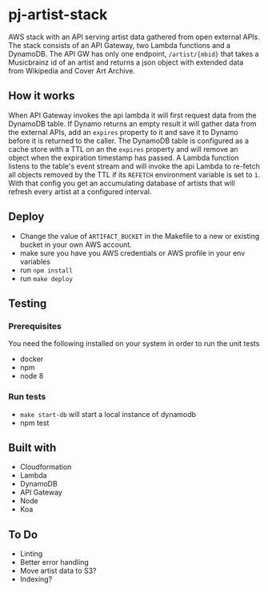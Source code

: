 # pj-artist-stack
AWS stack with an API serving artist data gathered from open external APIs. The stack consists of an API Gateway, two Lambda functions and a DynamoDB. The API GW has only one endpoint, `/artist/{mbid}` that takes a Musicbrainz id of an artist and returns a json object with extended data from Wikipedia and Cover Art Archive.

## How it works
When API Gateway invokes the api lambda it will first request data from the DynamoDB table. If Dynamo returns an empty result it will gather data from the external APIs, add an `expires` property to it and save it to Dynamo before it is returned to the caller.
The DynamoDB table is configured as a cache store with a TTL on an the `expires` property and will remove an object when the expiration timestamp has passed. A Lambda function listens to the table's event stream and will invoke the api Lambda to re-fetch all objects removed by the TTL if its `REFETCH` environment variable is set to `1`. With that config you get an accumulating database of artists that will refresh every artist at a configured interval.

## Deploy
* Change the value of `ARTIFACT_BUCKET` in the Makefile to a new or existing bucket in your own AWS account.
* make sure you have you AWS credentials or AWS profile in your env variables
* run `npm install`
* run `make deploy`

## Testing

### Prerequisites
You need the following installed on your system in order to run the unit tests
* docker
* npm
* node 8

### Run tests
* `make start-db` will start a local instance of dynamodb
* npm test

## Built with
* Cloudformation
* Lambda
* DynamoDB
* API Gateway
* Node
* Koa

## To Do
* Linting
* Better error handling
* Move artist data to S3?
* Indexing?
